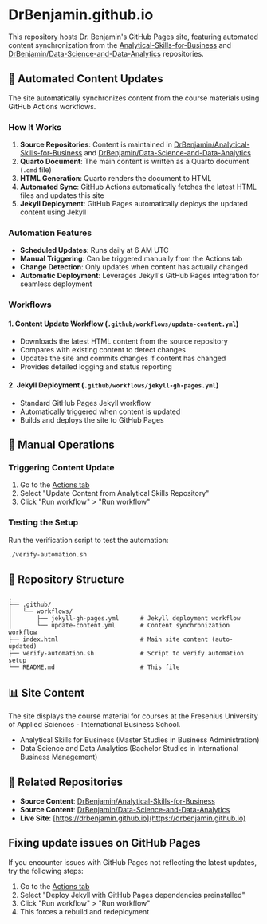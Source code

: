 # DrBenjamin.github.io

This repository hosts Dr. Benjamin's GitHub Pages site, featuring automated content synchronization from the [Analytical-Skills-for-Business](https://github.com/DrBenjamin/Analytical-Skills-for-Business) and [DrBenjamin/Data-Science-and-Data-Analytics](https://github.com/DrBenjamin/Data-Science-and-Data-Analytics) repositories.

## 🤖 Automated Content Updates

The site automatically synchronizes content from the course materials using GitHub Actions workflows.

### How It Works

1. **Source Repositories**: Content is maintained in [DrBenjamin/Analytical-Skills-for-Business](https://github.com/DrBenjamin/Analytical-Skills-for-Business) and [DrBenjamin/Data-Science-and-Data-Analytics](https://github.com/DrBenjamin/Data-Science-and-Data-Analytics)
2. **Quarto Document**: The main content is written as a Quarto document (`.qmd` file)
3. **HTML Generation**: Quarto renders the document to HTML
4. **Automated Sync**: GitHub Actions automatically fetches the latest HTML files and updates this site
5. **Jekyll Deployment**: GitHub Pages automatically deploys the updated content using Jekyll

### Automation Features

- **Scheduled Updates**: Runs daily at 6 AM UTC
- **Manual Triggering**: Can be triggered manually from the Actions tab
- **Change Detection**: Only updates when content has actually changed
- **Automatic Deployment**: Leverages Jekyll's GitHub Pages integration for seamless deployment

### Workflows

#### 1. Content Update Workflow (`.github/workflows/update-content.yml`)

- Downloads the latest HTML content from the source repository
- Compares with existing content to detect changes
- Updates the site and commits changes if content has changed
- Provides detailed logging and status reporting

#### 2. Jekyll Deployment (`.github/workflows/jekyll-gh-pages.yml`)

- Standard GitHub Pages Jekyll workflow
- Automatically triggered when content is updated
- Builds and deploys the site to GitHub Pages

## 🔧 Manual Operations

### Triggering Content Update

1. Go to the [Actions tab](https://github.com/DrBenjamin/DrBenjamin.github.io/actions)
2. Select "Update Content from Analytical Skills Repository"
3. Click "Run workflow" > "Run workflow"

### Testing the Setup

Run the verification script to test the automation:

```bash
./verify-automation.sh
```

## 📁 Repository Structure

```
.
├── .github/
│   └── workflows/
│       ├── jekyll-gh-pages.yml      # Jekyll deployment workflow
│       └── update-content.yml       # Content synchronization workflow
├── index.html                       # Main site content (auto-updated)
├── verify-automation.sh             # Script to verify automation setup
└── README.md                        # This file
```

## 📊 Site Content

The site displays the course material for courses at the Fresenius University of Applied Sciences - International Business School.

- Analytical Skills for Business (Master Studies in Business Administration)
- Data Science and Data Analytics (Bachelor Studies in International Business Management)

## 🔗 Related Repositories

- **Source Content**: [DrBenjamin/Analytical-Skills-for-Business](https://github.com/DrBenjamin/Analytical-Skills-for-Business)
- **Source Content**: [DrBenjamin/Data-Science-and-Data-Analytics](https://github.com/DrBenjamin/Data-Science-and-Data-Analytics)
- **Live Site**: [https://drbenjamin.github.io](https://drbenjamin.github.io)

## Fixing update issues on GitHub Pages

If you encounter issues with GitHub Pages not reflecting the latest updates, try the following steps:

1. Go to the [Actions tab](https://github.com/DrBenjamin/DrBenjamin.github.io/actions)
2. Select "Deploy Jekyll with GitHub Pages dependencies preinstalled"
3. Click "Run workflow" > "Run workflow"
4. This forces a rebuild and redeployment
